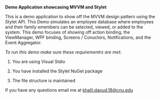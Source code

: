 **Demo Application showcasing MVVM and Stylet**

This is a demo application to show off the MVVM design pattern using the Stylet
API. This Demo simulates an employee database where employees and their family 
emembers can be selected, viewed, or added to the system. This demo focuses of 
showing off action binding, the ViewManager, WPF binding, Screens / Conuctors, 
Notifications, and the Event Aggregator. 

*To run this demo make sure these requirementrs are met:*

1. You are using Visual Stdio

2. You have installed the Stylet NuGet package

3. The file structure is maintained

If you have any questions email me at khalil.daoud.18@cnu.edu